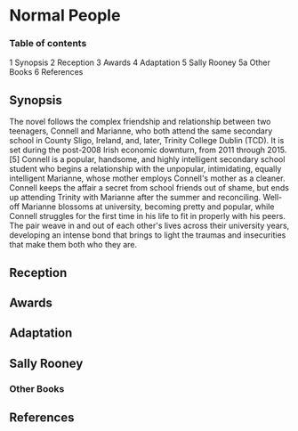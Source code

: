 # Normal People

### Table of contents
1	Synopsis
2	Reception
3	Awards
4	Adaptation
5   Sally Rooney
5a	Other Books
6	References

##	Synopsis
The novel follows the complex friendship and relationship between two teenagers, Connell and Marianne, who both attend the same secondary school in County Sligo, Ireland, and, later, Trinity College Dublin (TCD). It is set during the post-2008 Irish economic downturn, from 2011 through 2015.[5] Connell is a popular, handsome, and highly intelligent secondary school student who begins a relationship with the unpopular, intimidating, equally intelligent Marianne, whose mother employs Connell's mother as a cleaner. Connell keeps the affair a secret from school friends out of shame, but ends up attending Trinity with Marianne after the summer and reconciling. Well-off Marianne blossoms at university, becoming pretty and popular, while Connell struggles for the first time in his life to fit in properly with his peers. The pair weave in and out of each other's lives across their university years, developing an intense bond that brings to light the traumas and insecurities that make them both who they are.
##	Reception
##	Awards
##	Adaptation
##  Sally Rooney
###	Other Books
##	References